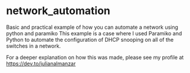 # network_automation
Basic and practical example of how you can automate a network using python and paramiko
This example is a case where I used Paramiko and Python to automate the configuration of DHCP snooping on all of the switches in a network.

For a deeper explanation on how this was made, please see my profile at https://dev.to/julianalmanzar
